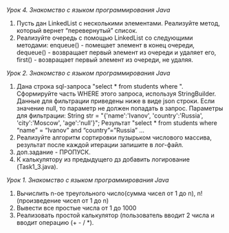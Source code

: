 *Урок 4. Знакомство с языком программирования Java*
1. Пусть дан LinkedList с несколькими элементами. Реализуйте метод, который вернет “перевернутый” список.
2. Реализуйте очередь с помощью LinkedList со следующими методами: enqueue() - помещает элемент в конец очереди, dequeue() - возвращает первый элемент из очереди и удаляет его, first() - возвращает первый элемент из очереди, не удаляя.

*Урок 2. Знакомство с языком программирования Java*
1.  Дана строка sql-запроса "select * from students where ". Сформируйте часть WHERE этого запроса, используя StringBuilder. Данные для фильтрации приведены ниже в виде json строки.
Если значение null, то параметр не должен попадать в запрос.
Параметры для фильтрации: String str = "{'name':'Ivanov', 'country':'Russia', 'city':'Moscow', 'age':'null'}";
Результат "select * from students where “name” = “Ivanov” and “country”=”Russia” …
2. Реализуйте алгоритм сортировки пузырьком числового массива, результат после каждой итерации запишите в лог-файл.
3. доп.задание - ПРОПУСК.
4. К калькулятору из предыдущего дз добавить логирование (Task1_3.java).

*Урок 1. Знакомство с языком программирования Java*
1. Вычислить n-ое треугольного число(сумма чисел от 1 до n), n! (произведение чисел от 1 до n)
2. Вывести все простые числа от 1 до 1000
3. Реализовать простой калькулятор (пользователь вводит 2 числа и вводит операцию (+ - / *).
